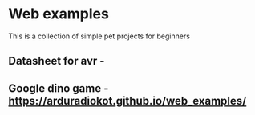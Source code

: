 # Web examples 
This is a collection of simple pet projects for beginners

## Datasheet for avr -

## Google dino game - https://arduradiokot.github.io/web_examples/